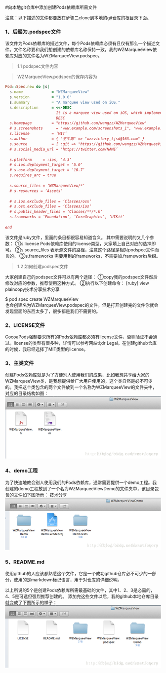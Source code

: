 #向本地git仓库中添加创建Pods依赖库所需文件

注意：以下描述的文件都要放在步骤二clone到本地的git仓库的根目录下面。
### 1、后缀为.podspec文件

该文件为Pods依赖库的描述文件，每个Pods依赖库必须有且仅有那么一个描述文件。文件名称要和我们想创建的依赖库名称保持一致，我的WZMarqueeView依赖库对应的文件名为WZMarqueeView.podspec。


> 1.1 podspec文件内容

> WZMarqueeView.podspec的保存内容为

```ruby
Pod::Spec.new do |s|  
  s.name             = "WZMarqueeView"  
  s.version          = "1.0.0"  
  s.summary          = "A marquee view used on iOS."  
  s.description      = <<-DESC  
                       It is a marquee view used on iOS, which implement by Objective-C.  
                       DESC  
  s.homepage         = "https://github.com/wangzz/WZMarqueeView"  
  # s.screenshots      = "www.example.com/screenshots_1", "www.example.com/screenshots_2"  
  s.license          = ‘MIT‘  
  s.author           = { "王中周" => "wzzvictory_tjsd@163.com" }  
  s.source           = { :git => "https://github.com/wangzz/WZMarqueeView.git", :tag => s.version.to_s }  
  # s.social_media_url = ‘https://twitter.com/NAME‘  
  
  s.platform     = :ios, ‘4.3‘  
  # s.ios.deployment_target = ‘5.0‘  
  # s.osx.deployment_target = ‘10.7‘  
  s.requires_arc = true  
  
  s.source_files = ‘WZMarqueeView/*‘  
  # s.resources = ‘Assets‘  
  
  # s.ios.exclude_files = ‘Classes/osx‘  
  # s.osx.exclude_files = ‘Classes/ios‘  
  # s.public_header_files = ‘Classes/**/*.h‘  
  s.frameworks = ‘Foundation‘, ‘CoreGraphics‘, ‘UIKit‘  
  
end  
```

该文件是ruby文件，里面的条目都很容易知道含义。
其中需要说明的又几个参数：
①s.license
Pods依赖库使用的license类型，大家填上自己对应的选择即可。
②s.source_files
表示源文件的路径，注意这个路径是相对podspec文件而言的。
③s.frameworks
需要用到的frameworks，不需要加.frameworks后缀。

>1.2 如何创建podspec文件

大家创建自己的podspec文件可以有两个途径：
①copy我的podspec文件然后修改对应的参数，推荐使用这种方式。
②执行以下创建命令：
[ruby] view plaincopy技术分享技术分享
 
 

$ pod spec create WZMarqueeView  
也会创建名为WZMarqueeView.podspec的文件。但是打开创建完的文件你就会发现里面的东西太多了，很多都是我们不需要的。
 
### 2、LICENSE文件

CocoaPods强制要求所有的Pods依赖库都必须有license文件，否则验证不会通过。license的类型有很多种，详情可以参考网站tl;dr Legal。在创建github仓库的时候，我已经选择了MIT类型的license。
 
### 3、主类文件

创建Pods依赖库就是为了方便别人使用我们的成果，比如我想共享给大家的WZMarqueeView类，是我想提供给广大用户使用的，这个类自然是必不可少的。我把这个类包含的两个文件放到一个名称为WZMarqueeView的文件夹中，对应的目录结构如图：
![Alt text](20140916082243252.png)

### 4、demo工程

为了快速地教会别人使用我们的Pods依赖库，通常需要提供一个demo工程。我创建的demo工程放到了一个名为WZMarqueeViewDemo的文件夹中，该目录包含的文件如下图所示：
技术分享
![Alt text](20140916082323501.png)

### 5、README.md

使用github的人应该都熟悉这个文件，它是一个成功github仓库必不可少的一部分，使用的是markdown标记语言，用于对仓库的详细说明。
 
以上所说的5个是创建Pods依赖库所需最基础的文件，其中1、2、3是必需的，4、5是可选但强烈推荐创建的。
添加完这些文件以后，我的github本地仓库目录就变成了下图所示的样子：
![Alt text](20140916082422968.png)
